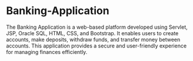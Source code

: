# Banking-Application
The Banking Application is a web-based platform developed using Servlet, JSP, Oracle SQL, HTML, CSS, and Bootstrap. It enables users to create accounts, make deposits, withdraw funds, and transfer money between accounts. This application provides a secure and user-friendly experience for managing finances efficiently.
